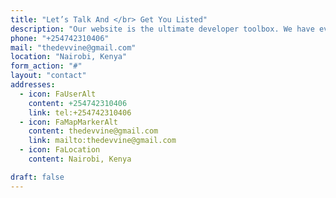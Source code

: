 ```yaml
---
title: "Let’s Talk And </br> Get You Listed"
description: "Our website is the ultimate developer toolbox. We have everything you need for your next project, even for your coffee breaks. Contact us right here."
phone: "+254742310406"
mail: "thedevvine@gmail.com"
location: "Nairobi, Kenya"
form_action: "#"
layout: "contact"
addresses:
  - icon: FaUserAlt
    content: +254742310406
    link: tel:+254742310406
  - icon: FaMapMarkerAlt
    content: thedevvine@gmail.com
    link: mailto:thedevvine@gmail.com
  - icon: FaLocation
    content: Nairobi, Kenya

draft: false
---
```

